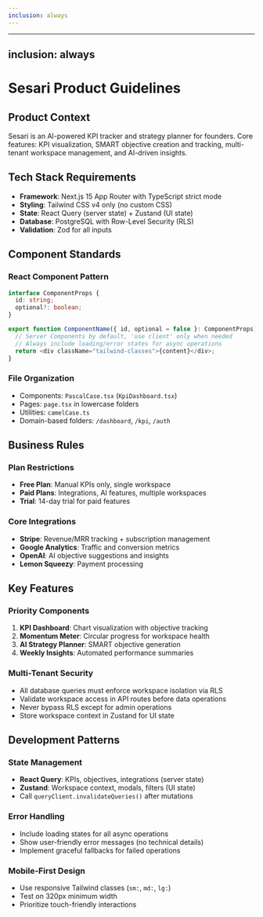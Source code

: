 ```yaml
---
inclusion: always
---
```


---
inclusion: always
---

# Sesari Product Guidelines

## Product Context
Sesari is an AI-powered KPI tracker and strategy planner for founders. Core features: KPI visualization, SMART objective creation and tracking, multi-tenant workspace management, and AI-driven insights.

## Tech Stack Requirements
- **Framework**: Next.js 15 App Router with TypeScript strict mode
- **Styling**: Tailwind CSS v4 only (no custom CSS)
- **State**: React Query (server state) + Zustand (UI state)
- **Database**: PostgreSQL with Row-Level Security (RLS)
- **Validation**: Zod for all inputs

## Component Standards

### React Component Pattern
```typescript
interface ComponentProps {
  id: string;
  optional?: boolean;
}

export function ComponentName({ id, optional = false }: ComponentProps) {
  // Server Components by default, 'use client' only when needed
  // Always include loading/error states for async operations
  return <div className="tailwind-classes">{content}</div>;
}
```

### File Organization
- Components: `PascalCase.tsx` (`KpiDashboard.tsx`)
- Pages: `page.tsx` in lowercase folders
- Utilities: `camelCase.ts`
- Domain-based folders: `/dashboard`, `/kpi`, `/auth`

## Business Rules

### Plan Restrictions
- **Free Plan**: Manual KPIs only, single workspace
- **Paid Plans**: Integrations, AI features, multiple workspaces
- **Trial**: 14-day trial for paid features

### Core Integrations
- **Stripe**: Revenue/MRR tracking + subscription management
- **Google Analytics**: Traffic and conversion metrics
- **OpenAI**: AI objective suggestions and insights
- **Lemon Squeezy**: Payment processing

## Key Features

### Priority Components
1. **KPI Dashboard**: Chart visualization with objective tracking
2. **Momentum Meter**: Circular progress for workspace health
3. **AI Strategy Planner**: SMART objective generation
4. **Weekly Insights**: Automated performance summaries

### Multi-Tenant Security
- All database queries must enforce workspace isolation via RLS
- Validate workspace access in API routes before data operations
- Never bypass RLS except for admin operations
- Store workspace context in Zustand for UI state

## Development Patterns

### State Management
- **React Query**: KPIs, objectives, integrations (server state)
- **Zustand**: Workspace context, modals, filters (UI state)
- Call `queryClient.invalidateQueries()` after mutations

### Error Handling
- Include loading states for all async operations
- Show user-friendly error messages (no technical details)
- Implement graceful fallbacks for failed operations

### Mobile-First Design
- Use responsive Tailwind classes (`sm:`, `md:`, `lg:`)
- Test on 320px minimum width
- Prioritize touch-friendly interactions